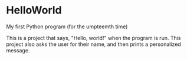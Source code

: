 # HelloWorld
My first Python program (for the umpteemth time)

This is a project that says, "Hello, world!" when the program is run.
This project also asks the user for their name, and then prints
a personalized message.
